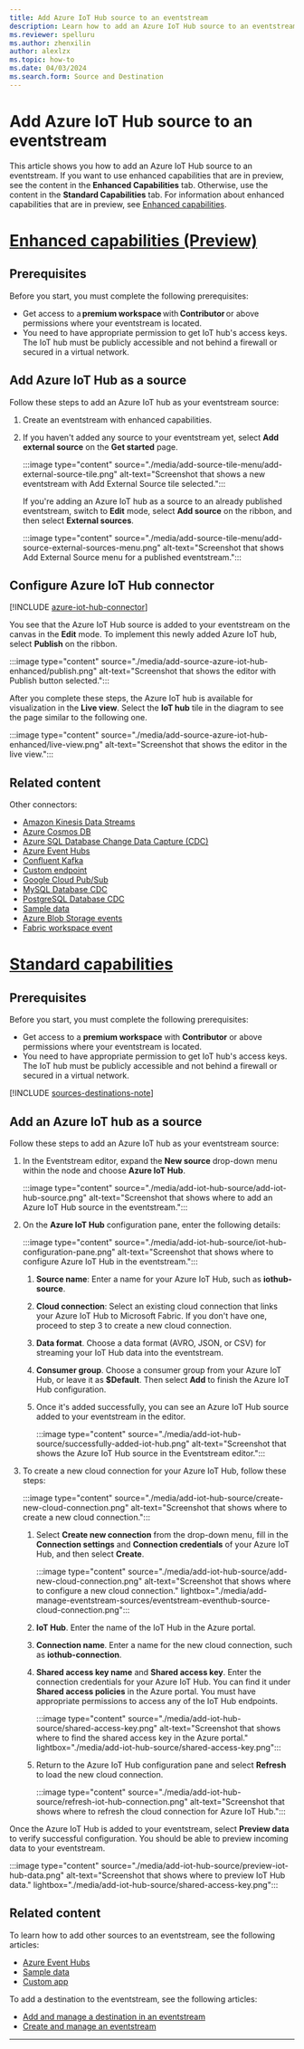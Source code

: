 ```yaml
---
title: Add Azure IoT Hub source to an eventstream
description: Learn how to add an Azure IoT Hub source to an eventstream.
ms.reviewer: spelluru
ms.author: zhenxilin
author: alexlzx
ms.topic: how-to
ms.date: 04/03/2024
ms.search.form: Source and Destination
---
```


# Add Azure IoT Hub source to an eventstream
This article shows you how to add an Azure IoT Hub source to an eventstream. If you want to use enhanced capabilities that are in preview, see the content in the **Enhanced Capabilities** tab. Otherwise, use the content in the **Standard Capabilities** tab. For information about enhanced capabilities that are in preview, see [Enhanced capabilities](new-capabilities.md).

# [Enhanced capabilities (Preview)](#tab/enhancedcapabilities)

## Prerequisites 
Before you start, you must complete the following prerequisites: 

- Get access to a **premium workspace** with **Contributor** or above permissions where your eventstream is located. 
- You need to have appropriate permission to get IoT hub's access keys. The IoT hub must be publicly accessible and not behind a firewall or secured in a virtual network. 

## Add Azure IoT Hub as a source 
Follow these steps to add an Azure IoT hub as your eventstream source: 

1. Create an eventstream with enhanced capabilities. 
1. If you haven't added any source to your eventstream yet, select **Add external source** on the **Get started** page. 

    :::image type="content" source="./media/add-source-tile-menu/add-external-source-tile.png" alt-text="Screenshot that shows a new eventstream with Add External Source tile selected.":::

    If you're adding an Azure IoT hub as a source to an already published eventstream, switch to **Edit** mode, select **Add source** on the ribbon, and then select **External sources**. 

    :::image type="content" source="./media/add-source-tile-menu/add-source-external-sources-menu.png" alt-text="Screenshot that shows Add External Source menu for a published eventstream.":::

## Configure Azure IoT Hub connector

[!INCLUDE [azure-iot-hub-connector](./includes/azure-iot-hub-source-connector.md)]

You see that the Azure IoT Hub source is added to your eventstream on the canvas in the **Edit** mode. To implement this newly added Azure IoT hub, select **Publish** on the ribbon.

:::image type="content" source="./media/add-source-azure-iot-hub-enhanced/publish.png" alt-text="Screenshot that shows the editor with Publish button selected.":::
    
After you complete these steps, the Azure IoT hub is available for visualization in the **Live view**. Select the **IoT hub** tile in the diagram to see the page similar to the following one.

:::image type="content" source="./media/add-source-azure-iot-hub-enhanced/live-view.png" alt-text="Screenshot that shows the editor in the live view.":::

## Related content

Other connectors:

- [Amazon Kinesis Data Streams](add-source-amazon-kinesis-data-streams.md)
- [Azure Cosmos DB](add-source-azure-cosmos-db-change-data-capture.md)
- [Azure SQL Database Change Data Capture (CDC)](add-source-azure-sql-database-change-data-capture.md)
- [Azure Event Hubs](add-source-azure-event-hubs.md)
- [Confluent Kafka](add-source-confluent-kafka.md)
- [Custom endpoint](add-source-custom-app.md)
- [Google Cloud Pub/Sub](add-source-google-cloud-pub-sub.md) 
- [MySQL Database CDC](add-source-mysql-database-change-data-capture.md)
- [PostgreSQL Database CDC](add-source-postgresql-database-change-data-capture.md)
- [Sample data](add-source-sample-data.md)
- [Azure Blob Storage events](add-source-azure-blob-storage.md)
- [Fabric workspace event](add-source-fabric-workspace.md)

# [Standard capabilities](#tab/standardcapabilities)

## Prerequisites

Before you start, you must complete the following prerequisites:

- Get access to a **premium workspace** with **Contributor** or above permissions where your eventstream is located.
- You need to have appropriate permission to get IoT hub's access keys. The IoT hub must be publicly accessible and not behind a firewall or secured in a virtual network.

[!INCLUDE [sources-destinations-note](./includes/sources-destinations-note.md)]

## Add an Azure IoT hub as a source

Follow these steps to add an Azure IoT hub as your eventstream source:

1. In the Eventstream editor, expand the **New source** drop-down menu within the node and choose **Azure IoT Hub**.

   :::image type="content" source="./media/add-iot-hub-source/add-iot-hub-source.png" alt-text="Screenshot that shows where to add an Azure IoT Hub source in the eventstream.":::

2. On the **Azure IoT Hub** configuration pane, enter the following details:

   :::image type="content" source="./media/add-iot-hub-source/iot-hub-configuration-pane.png" alt-text="Screenshot that shows where to configure Azure IoT Hub in the eventstream.":::

    1. **Source name**: Enter a name for your Azure IoT Hub, such as **iothub-source**.
    2. **Cloud connection**: Select an existing cloud connection that links your Azure IoT Hub to Microsoft Fabric. If you don't have one, proceed to step 3 to create a new cloud connection.
    3. **Data format**. Choose a data format (AVRO, JSON, or CSV) for streaming your IoT Hub data into the eventstream.
    4. **Consumer group**. Choose a consumer group from your Azure IoT Hub, or leave it as **$Default**. Then select **Add** to finish the Azure IoT Hub configuration.
    5. Once it's added successfully, you can see an Azure IoT Hub source added to your eventstream in the editor.

       :::image type="content" source="./media/add-iot-hub-source/successfully-added-iot-hub.png" alt-text="Screenshot that shows the Azure IoT Hub source in the Eventstream editor.":::

3. To create a new cloud connection for your Azure IoT Hub, follow these steps:

   :::image type="content" source="./media/add-iot-hub-source/create-new-cloud-connection.png" alt-text="Screenshot that shows where to create a new cloud connection.":::

    1. Select **Create new connection** from the drop-down menu, fill in the **Connection settings** and **Connection credentials** of your Azure IoT Hub, and then select **Create**.

        :::image type="content" source="./media/add-iot-hub-source/add-new-cloud-connection.png" alt-text="Screenshot that shows where to configure a new cloud connection." lightbox="./media/add-manage-eventstream-sources/eventstream-eventhub-source-cloud-connection.png":::

    2. **IoT Hub**. Enter the name of the IoT Hub in the Azure portal.
    3. **Connection name**. Enter a name for the new cloud connection, such as **iothub-connection**.
    4. **Shared access key name** and **Shared access key**. Enter the connection credentials for your Azure IoT Hub. You can find it under **Shared access policies** in the Azure portal. You must have appropriate permissions to access any of the IoT Hub endpoints.

       :::image type="content" source="./media/add-iot-hub-source/shared-access-key.png" alt-text="Screenshot that shows where to find the shared access key in the Azure portal." lightbox="./media/add-iot-hub-source/shared-access-key.png":::

    5. Return to the Azure IoT Hub configuration pane and select **Refresh** to load the new cloud connection.

       :::image type="content" source="./media/add-iot-hub-source/refresh-iot-hub-connection.png" alt-text="Screenshot that shows where to refresh the cloud connection for Azure IoT Hub.":::

Once the Azure IoT Hub is added to your eventstream, select **Preview data** to verify successful configuration. You should be able to preview incoming data to your eventstream.

   :::image type="content" source="./media/add-iot-hub-source/preview-iot-hub-data.png" alt-text="Screenshot that shows where to preview IoT Hub data." lightbox="./media/add-iot-hub-source/shared-access-key.png":::


## Related content

To learn how to add other sources to an eventstream, see the following articles: 
- [Azure Event Hubs](add-source-azure-event-hubs.md)
- [Sample data](add-source-sample-data.md)
- [Custom app](add-source-custom-app.md)

To add a destination to the eventstream, see the following articles: 
- [Add and manage a destination in an eventstream](./add-manage-eventstream-destinations.md)
- [Create and manage an eventstream](./create-manage-an-eventstream.md)

---